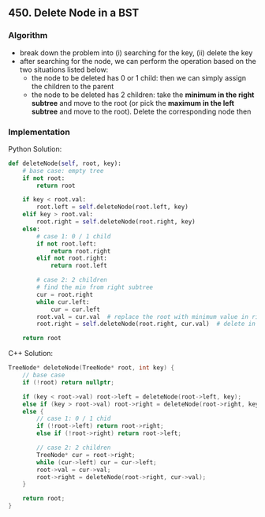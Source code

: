 ## 450. Delete Node in a BST
### Algorithm
- break down the problem into (i) searching for the key, (ii) delete the key
- after searching for the node, we can perform the operation based on the two situations listed below:
    - the node to be deleted has 0 or 1 child: then we can simply assign the children to the parent
    - the node to be deleted has 2 children: take the **minimum in the right subtree** and move to the root (or pick the **maximum in the left subtree** and move to the root). Delete the corresponding node then
### Implementation
Python Solution:
```python
def deleteNode(self, root, key):
    # base case: empty tree
    if not root:
        return root

    if key < root.val:
        root.left = self.deleteNode(root.left, key)
    elif key > root.val:
        root.right = self.deleteNode(root.right, key)
    else:
        # case 1: 0 / 1 child
        if not root.left:
            return root.right
        elif not root.right:
            return root.left

        # case 2: 2 children
        # find the min from right subtree
        cur = root.right
        while cur.left:
            cur = cur.left
        root.val = cur.val  # replace the root with minimum value in right subtree
        root.right = self.deleteNode(root.right, cur.val)  # delete in the right subtree

    return root
```
C++ Solution:
```cpp
TreeNode* deleteNode(TreeNode* root, int key) {
    // base case
    if (!root) return nullptr;

    if (key < root->val) root->left = deleteNode(root->left, key);
    else if (key > root->val) root->right = deleteNode(root->right, key);
    else {
        // case 1: 0 / 1 chid
        if (!root->left) return root->right;
        else if (!root->right) return root->left;

        // case 2: 2 children
        TreeNode* cur = root->right;
        while (cur->left) cur = cur->left;
        root->val = cur->val;
        root->right = deleteNode(root->right, cur->val);
    }

    return root;
}
```